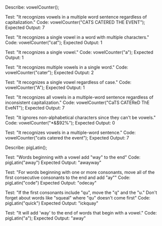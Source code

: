 Describe: vowelCounter();

Test: "It recognizes vowels in a multiple word sentence regardless of capitalization."
Code: vowelCounter("CATS CATERED THE EVENT");
Expected Output: 7

Test: "It recognizes a single vowel in a word with multiple characters."
Code: vowelCounter("cat");
Expected Output: 1

Test: "It recognizes a single vowel."
Code: vowelCounter("a");
Expected Output: 1

Test: "It recognizes multiple vowels in a single word."
Code: vowelCounter("cater");
Expected Output: 2

Test: "It recognizes a single vowel regardless of case."
Code: vowelCounter("A");
Expected Output: 1

Test: "It recognizes all vowels in a multiple-word sentence regardless of inconsistent capitalization."
Code: vowelCounter("CaTS CATEReD ThE EveNT");
Expected Output: 7

Test: "It ignores non-alphabetical characters since they can't be vowels."
Code: vowelCounter("*&$92%");
Expected Output: 0

Test: "It recognizes vowels in a multiple-word sentence."
Code: vowelCounter("cats catered the event");
Expected Output: 7

Describe: pigLatin();

Test: "Words beginning with a vowel add "way" to the end"
Code: pigLatin("away")
Expected Output: "awayway"

Test: "For words beginning with one or more consonants, move all of the first consecutive consonants to the end and add "ay""
Code: pigLatin("code")
Expected Output: "odecay"

Test: "If the first consonants include "qu", move the "q" and the "u." Don't forget about words like "squeal" where "qu" doesn't come first"
Code: pigLatin("quick")
Expected Output: "ickquay"

Test: "It will add 'way' to the end of words that begin with a vowel."
Code: pigLatin("a");
Expected Output: "away"